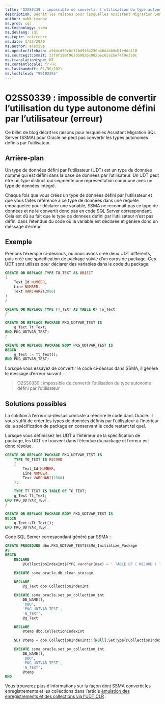```yaml
---
title: 'O2SS0339 : impossible de convertir l’utilisation du type autonome défini par l’utilisateur (erreur)'
description: Décrit les raisons pour lesquelles Assistant Migration SQL Server (SSMA) pour Oracle ne peut pas convertir les types autonomes définis par l’utilisateur.
author: nahk-ivanov
ms.prod: sql
ms.technology: ssma
ms.devlang: sql
ms.topic: reference
ms.date: 1/22/2020
ms.author: alexiva
ms.openlocfilehash: a94dcdf9c0c37bd9164230b46dabb0cb1eddc410
ms.sourcegitcommit: 33f0f190f962059826e002be165a2bef4f9e350c
ms.translationtype: MT
ms.contentlocale: fr-FR
ms.lasthandoff: 01/30/2021
ms.locfileid: "99192295"
---
```

# <a name="o2ss0339-cannot-convert-usage-of-standalone-user-defined-type-error"></a>O2SS0339 : impossible de convertir l’utilisation du type autonome défini par l’utilisateur (erreur)

Ce billet de blog décrit les raisons pour lesquelles Assistant Migration SQL Server (SSMA) pour Oracle ne peut pas convertir les types autonomes définis par l’utilisateur.

## <a name="background"></a>Arrière-plan

Un type de données défini par l’utilisateur (UDT) est un type de données nommé qui est défini dans la base de données par l’utilisateur. Un UDT peut être un type distinct qui segmente une représentation commune avec un type de données intégré.

Chaque fois que vous créez un type de données défini par l’utilisateur et que vous faites référence à ce type de données dans une requête empaquetée pour déclarer une variable, SSMA ne reconnaît pas ce type de données et ne le convertit donc pas en code SQL Server correspondant. Cela est dû au fait que le type de données défini par l’utilisateur n’est pas défini dans l’étendue du code où la variable est déclarée et génère donc un message d’erreur.

## <a name="example"></a>Exemple

Prenons l’exemple ci-dessous, où nous avons créé deux UDT différents, puis créé une spécification de package suivie d’un corps de package. Ces UDT sont utilisés pour déclarer des variables dans le code du package.

```sql
CREATE OR REPLACE TYPE TO_TEXT AS OBJECT
(
    Text_Id NUMBER,
    Line NUMBER,
    Text VARCHAR2(2000)
)
/

CREATE OR REPLACE TYPE TT_TEXT AS TABLE OF To_Text
/

CREATE OR REPLACE PACKAGE PKG_UDTVAR_TEST IS
    g_Text Tt_Text;
END PKG_UDTVAR_TEST;
/

CREATE OR REPLACE PACKAGE BODY PKG_UDTVAR_TEST IS
BEGIN
    g_Text := Tt_Text();
END PKG_UDTVAR_TEST;
```

Lorsque vous essayez de convertir le code ci-dessus dans SSMA, il génère le message d’erreur suivant :

> O2SS0339 : impossible de convertir l’utilisation du type autonome défini par l’utilisateur

## <a name="possible-remedies"></a>Solutions possibles

La solution à l’erreur ci-dessus consiste à réécrire le code dans Oracle. Il vous suffit de créer les types de données définis par l’utilisateur à l’intérieur de la spécification de package en conservant le code restant tel quel.

Lorsque vous définissez les UDT à l’intérieur de la spécification de package, les UDT se trouvent dans l’étendue du package et l’erreur est donc résolue.

```sql
CREATE OR REPLACE PACKAGE PKG_UDTVAR_TEST IS
    TYPE TO_TEXT IS RECORD
    (
        Text_Id NUMBER,
        Line NUMBER,
        Text VARCHAR2(2000)
    );

    TYPE TT_TEXT IS TABLE OF TO_TEXT;
    g_Text Tt_Text;
END PKG_UDTVAR_TEST;
/

CREATE OR REPLACE PACKAGE BODY PKG_UDTVAR_TEST IS
BEGIN
    g_Text:=Tt_Text();
END PKG_UDTVAR_TEST;
```

Code SQL Server correspondant généré par SSMA :

```sql
CREATE PROCEDURE dbo.PKG_UDTVAR_TEST$SSMA_Initialize_Package
AS
BEGIN
    DECLARE
        @CollectionIndexInt$TYPE varchar(max) = ' TABLE OF ( RECORD ( TEXT_ID DOUBLE , LINE DOUBLE , TEXT STRING ) )'

    EXECUTE ssma_oracle.db_clean_storage

    DECLARE
        @g_Text dbo.CollectionIndexInt

    EXECUTE ssma_oracle.set_pv_collection_int
        DB_NAME(),
        'DBO',
        'PKG_UDTVAR_TEST',
        'G_TEXT',
        @g_Text

    DECLARE
        @temp dbo.CollectionIndexInt

    SET @temp = dbo.CollectionIndexInt::[Null].SetType(@CollectionIndexInt$TYPE)

    EXECUTE ssma_oracle.set_pv_collection_int
        DB_NAME(),
        'DBO',
        'PKG_UDTVAR_TEST',
        'G_TEXT',
        @temp
END
```

Vous trouverez plus d’informations sur la façon dont SSMA convertit les enregistrements et les collections dans l’article [émulation des enregistrements et des collections via l’UDT CLR](../emulate-records-collections-via-clr.md) .
